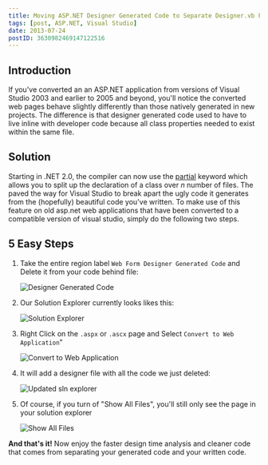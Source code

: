 ```yaml
---
title: Moving ASP.NET Designer Generated Code to Separate Designer.vb File
tags: [post, ASP.NET, Visual Studio]
date: 2013-07-24
postID: 3630982469147122516
---
```


## Introduction

If you've converted an an ASP.NET application from versions of Visual Studio 2003 and earlier to 2005 and beyond, you'll notice the converted web pages behave slightly differently than those natively generated in new projects.  The difference is that designer generated code used to have to live inline with developer code because all class properties needed to exist within the same file.

## Solution

Starting in .NET 2.0, the compiler can now use the [partial](http://msdn.microsoft.com/en-us/library/yfzd5350.aspx) keyword which allows you to split up the declaration of a class over *n* number of files.  The paved the way for Visual Studio to break apart the ugly code it generates from the (hopefully) beautiful code you've written. To make use of this feature on old asp.net web applications that have been converted to a compatible version of visual studio, simply do the following two steps.

## 5 Easy Steps

1. Take the entire region label `Web Form Designer Generated Code` and Delete it from your code behind file:

   ![Designer Generated Code](https://i.imgur.com/cPEpPHW.png)

2. Our Solution Explorer currently looks likes this:

   ![Solution Explorer](https://i.imgur.com/XFdsLVV.png)

3. Right Click on the `.aspx` or `.ascx` page and Select `Convert to Web Application`"

   ![Convert to Web Application](https://i.imgur.com/f3W7JtU.png)

4. It will add a designer file with all the code we just deleted:

   ![Updated sln explorer](https://i.imgur.com/Vug3Lbk.png)

5. Of course, if you turn of "Show All Files", you'll still only see the page in your solution explorer

   ![Show All Files](https://i.imgur.com/16fElfK.png)

**And that's it!**  Now enjoy the faster design time analysis and cleaner code that comes from separating your generated code and your written code.
